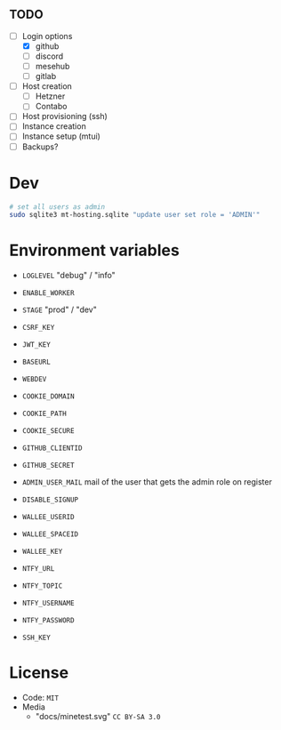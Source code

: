 
## TODO

* [ ] Login options
  * [x] github
  * [ ] discord
  * [ ] mesehub
  * [ ] gitlab
* [ ] Host creation
  * [ ] Hetzner
  * [ ] Contabo
* [ ] Host provisioning (ssh)
* [ ] Instance creation
* [ ] Instance setup (mtui)
* [ ] Backups?

# Dev

```sh
# set all users as admin
sudo sqlite3 mt-hosting.sqlite "update user set role = 'ADMIN'"
```

# Environment variables

* `LOGLEVEL` "debug" / "info"
* `ENABLE_WORKER`
* `STAGE` "prod" / "dev"

* `CSRF_KEY`
* `JWT_KEY`
* `BASEURL`
* `WEBDEV`
* `COOKIE_DOMAIN`
* `COOKIE_PATH`
* `COOKIE_SECURE`

* `GITHUB_CLIENTID`
* `GITHUB_SECRET`

* `ADMIN_USER_MAIL` mail of the user that gets the admin role on register
* `DISABLE_SIGNUP`

* `WALLEE_USERID`
* `WALLEE_SPACEID`
* `WALLEE_KEY`

* `NTFY_URL`
* `NTFY_TOPIC`
* `NTFY_USERNAME`
* `NTFY_PASSWORD`

* `SSH_KEY`

# License

* Code: `MIT`
* Media
  * "docs/minetest.svg" `CC BY-SA 3.0`